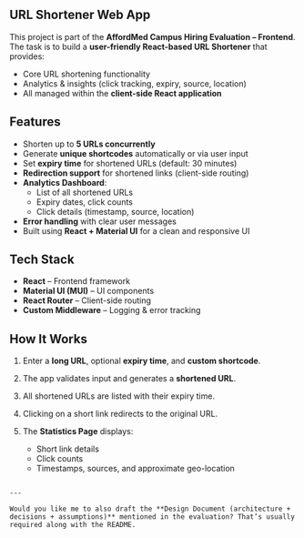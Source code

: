 ## URL Shortener Web App

This project is part of the **AffordMed Campus Hiring Evaluation – Frontend**.  
The task is to build a **user-friendly React-based URL Shortener** that provides:
- Core URL shortening functionality
- Analytics & insights (click tracking, expiry, source, location)
- All managed within the **client-side React application**


## Features
- Shorten up to **5 URLs concurrently**
- Generate **unique shortcodes** automatically or via user input
- Set **expiry time** for shortened URLs (default: 30 minutes)
- **Redirection support** for shortened links (client-side routing)
- **Analytics Dashboard**:
  - List of all shortened URLs
  - Expiry dates, click counts
  - Click details (timestamp, source, location)
- **Error handling** with clear user messages
- Built using **React + Material UI** for a clean and responsive UI


##  Tech Stack

* **React** – Frontend framework
* **Material UI (MUI)** – UI components
* **React Router** – Client-side routing
* **Custom Middleware** – Logging & error tracking


## How It Works

1. Enter a **long URL**, optional **expiry time**, and **custom shortcode**.
2. The app validates input and generates a **shortened URL**.
3. All shortened URLs are listed with their expiry time.
4. Clicking on a short link redirects to the original URL.
5. The **Statistics Page** displays:

   * Short link details
   * Click counts
   * Timestamps, sources, and approximate geo-location


```

---

Would you like me to also draft the **Design Document (architecture + decisions + assumptions)** mentioned in the evaluation? That’s usually required along with the README.
```
